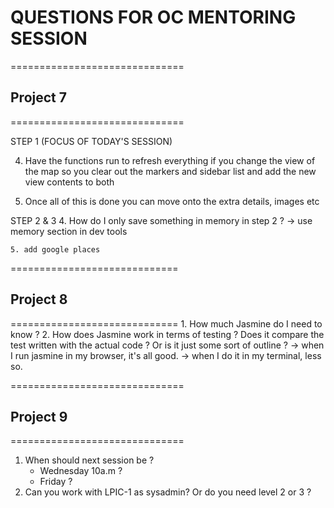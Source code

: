 # QUESTIONS FOR OC MENTORING SESSION 

==============================
## Project 7
==============================

STEP 1 (FOCUS OF TODAY'S SESSION)

4. Have the functions run to refresh everything if you change the view of the map so you clear out the markers and sidebar list and add the new view contents to both

5. Once all of this is done you can move onto the extra details, images etc

STEP 2 & 3
	4. How do I only save something in memory in step 2 ?
	-> use memory section in dev tools

	5. add google places
=============================
## Project 8
=============================
	1. How much Jasmine do I need to know ?
	2. How does Jasmine work in terms of testing ? 
	Does it compare the test written with the actual code ? Or is
	it just some sort of outline ?
	-> when I run jasmine in my browser, it's all good.
	-> when I do it in my terminal, less so.


==============================
## Project 9
==============================
1. When should next session be ?
	* Wednesday 10a.m ?
	* Friday ?
2. Can you work with LPIC-1 as sysadmin?
Or do you need level 2 or 3 ?
